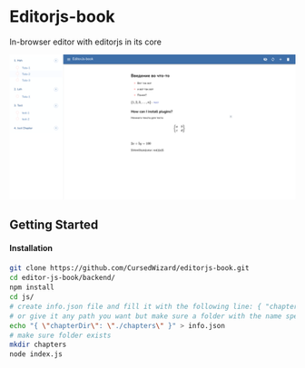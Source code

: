 # Editorjs-book

In-browser editor with editorjs in its core

![](assets/2021-03-07_12-29.png)

## Getting Started

#### Installation

```bash
git clone https://github.com/CursedWizard/editorjs-book.git
cd editor-js-book/backend/
npm install
cd js/
# create info.json file and fill it with the following line: { "chapterDir": "./chapters" }
# or give it any path you want but make sure a folder with the name specified exists
echo "{ \"chapterDir\": \"./chapters\" }" > info.json
# make sure folder exists
mkdir chapters
node index.js
```

